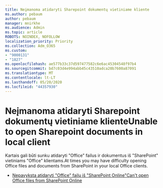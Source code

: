 ```yaml
---
title: Neįmanoma atidaryti Sharepoint dokumentų vietiniame kliente
ms.author: pebaum
author: pebaum
manager: mnirkhe
ms.audience: Admin
ms.topic: article
ROBOTS: NOINDEX, NOFOLLOW
localization_priority: Priority
ms.collection: Adm_O365
ms.custom:
- "9000131"
- "1827"
ms.openlocfilehash: ae577b33c37d597477582c6e6ac45304548f97b4
ms.sourcegitcommit: bd7c03d4e994abb45c43510adca20b7600a87091
ms.translationtype: MT
ms.contentlocale: lt-LT
ms.lasthandoff: 05/20/2020
ms.locfileid: "44357930"
---
```

# <a name="unable-to-open-sharepoint-documents-in-local-client"></a><span data-ttu-id="be51e-102">Neįmanoma atidaryti Sharepoint dokumentų vietiniame kliente</span><span class="sxs-lookup"><span data-stu-id="be51e-102">Unable to open Sharepoint documents in local client</span></span>

<span data-ttu-id="be51e-103">Kartais gali būti sunku atidaryti "Office" failus ir dokumentus iš "SharePoint" vietiniams "Office" klientams.</span><span class="sxs-lookup"><span data-stu-id="be51e-103">At times you may have difficulty opening Office files and documents from SharePoint in your local Office clients.</span></span>
- [<span data-ttu-id="be51e-104">Nepavyksta atidaryti "Office" failų iš "SharePoint Online"</span><span class="sxs-lookup"><span data-stu-id="be51e-104">Can't open Office files from SharePoint Online</span></span>](https://docs.microsoft.com/sharepoint/troubleshoot/administration/cant-open-office-files)
